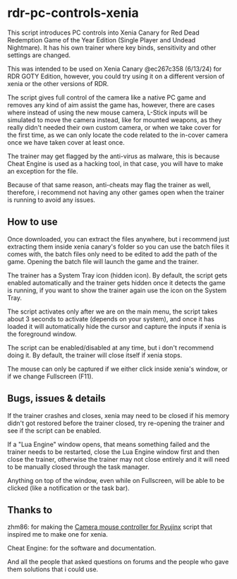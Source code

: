 # rdr-pc-controls-xenia
This script introduces PC controls into Xenia Canary for Red Dead Redemption Game of the Year Edition (Single Player and Undead Nightmare). It has his own trainer where key binds, sensitivity and other settings are changed.

This was intended to be used on Xenia Canary @ec267c358 (6/13/24) for RDR GOTY Edition, however, you could try using it on a different version of xenia or the other versions of RDR.

The script gives full control of the camera like a native PC game and removes any kind of aim assist the game has, however, there are cases where instead of using the new mouse camera, L-Stick inputs will be simulated to move the camera instead, like for mounted weapons, as they really didn't needed their own custom camera, or when we take cover for the first time, as we can only locate the code related to the in-cover camera once we have taken cover at least once.

The trainer may get flagged by the anti-virus as malware, this is because Cheat Engine is used as a hacking tool, in that case, you will have to make an exception for the file.

Because of that same reason, anti-cheats may flag the trainer as well, therefore, i recommend not having any other games open when the trainer is running to avoid any issues.

## How to use
Once downloaded, you can extract the files anywhere, but i recommend just extracting them inside xenia canary's folder so you can use the batch files it comes with, the batch files only need to be edited to add the path of the game. Opening the batch file will launch the game and the trainer.

The trainer has a System Tray icon (hidden icon). By default, the script gets enabled automatically and the trainer gets hidden once it detects the game is running, if you want to show the trainer again use the icon on the System Tray.

The script activates only after we are on the main menu, the script takes about 3 seconds to activate (depends on your system), and once it has loaded it will automatically hide the cursor and capture the inputs if xenia is the foreground window.

The script can be enabled/disabled at any time, but i don't recommend doing it. By default, the trainer will close itself if xenia stops.

The mouse can only be captured if we either click inside xenia's window, or if we change Fullscreen (F11).

## Bugs, issues & details
If the trainer crashes and closes, xenia may need to be closed if his memory didn't got restored before the trainer closed, try re-opening the trainer and see if the script can be enabled.

If a "Lua Engine" window opens, that means something failed and the trainer needs to be restarted, close the Lua Engine window first and then close the trainer, otherwise the trainer may not close entirely and it will need to be manually closed through the task manager.

Anything on top of the window, even while on Fullscreen, will be able to be clicked (like a notification or the task bar).

## Thanks to

zhm86: for making the [Camera mouse controller for Ryujinx](https://gamebanana.com/scripts/11752) script that inspired me to make one for xenia.

Cheat Engine: for the software and documentation.

And all the people that asked questions on forums and the people who gave them solutions that i could use.
